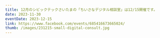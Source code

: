 ```yaml
---
title: 12月のシビックテックさいたまの「ちいさなデジタル相談室」は12/15開催です。
date: 2023-11-30
eventDate: 2023-12-15
link: https://www.facebook.com/events/685416673665024/
thumb: /images/231215-small-digital-consult.jpg
---
```

